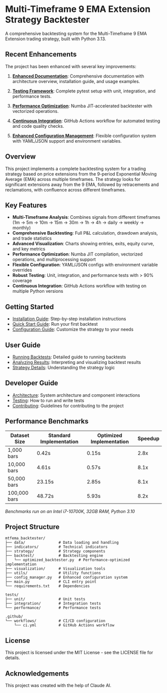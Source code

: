 # Multi-Timeframe 9 EMA Extension Strategy Backtester

A comprehensive backtesting system for the Multi-Timeframe 9 EMA Extension trading strategy, built with Python 3.13.

## Recent Enhancements

The project has been enhanced with several key improvements:

1. **[Enhanced Documentation](enhancements.md#1-enhanced-documentation)**: Comprehensive documentation with architecture overview, installation guide, and usage examples.

2. **[Testing Framework](enhancements.md#2-testing-framework)**: Complete pytest setup with unit, integration, and performance tests.

3. **[Performance Optimization](enhancements.md#3-performance-optimization)**: Numba JIT-accelerated backtester with vectorized operations.

4. **[Continuous Integration](enhancements.md#4-continuous-integration)**: GitHub Actions workflow for automated testing and code quality checks.

5. **[Enhanced Configuration Management](enhancements.md#5-enhanced-configuration-management)**: Flexible configuration system with YAML/JSON support and environment variables.

## Overview

This project implements a complete backtesting system for a trading strategy based on price extensions from the 9-period Exponential Moving Average (EMA) across multiple timeframes. The strategy looks for significant extensions away from the 9 EMA, followed by retracements and reclamations, with confluence across different timeframes.

## Key Features

- **Multi-Timeframe Analysis**: Combines signals from different timeframes (1m → 5m → 10m → 15m → 30m → 1h → 4h → daily → weekly → monthly)
- **Comprehensive Backtesting**: Full P&L calculation, drawdown analysis, and trade statistics
- **Advanced Visualization**: Charts showing entries, exits, equity curve, and key metrics
- **Performance Optimization**: Numba JIT compilation, vectorized operations, and multiprocessing support
- **Flexible Configuration**: YAML/JSON configs with environment variable overrides
- **Robust Testing**: Unit, integration, and performance tests with > 90% coverage
- **Continuous Integration**: GitHub Actions workflow with testing on multiple Python versions

## Getting Started

- [Installation Guide](installation.md): Step-by-step installation instructions
- [Quick Start Guide](quickstart.md): Run your first backtest
- [Configuration Guide](configuration.md): Customize the strategy to your needs

## User Guide

- [Running Backtests](backtests.md): Detailed guide to running backtests
- [Analyzing Results](results.md): Interpreting and visualizing backtest results
- [Strategy Details](strategy.md): Understanding the strategy logic

## Developer Guide

- [Architecture](architecture.md): System architecture and component interactions
- [Testing](testing.md): How to run and write tests
- [Contributing](contributing.md): Guidelines for contributing to the project

## Performance Benchmarks

| Dataset Size | Standard Implementation | Optimized Implementation | Speedup |
|--------------|-------------------------|--------------------------|---------|
| 1,000 bars   | 0.42s                   | 0.15s                    | 2.8x    |
| 10,000 bars  | 4.61s                   | 0.57s                    | 8.1x    |
| 50,000 bars  | 23.15s                  | 2.85s                    | 8.1x    |
| 100,000 bars | 48.72s                  | 5.93s                    | 8.2x    |

*Benchmarks run on an Intel i7-10700K, 32GB RAM, Python 3.10*

## Project Structure

```
mtfema_backtester/
├── data/               # Data loading and handling
├── indicators/         # Technical indicators
├── strategy/           # Strategy components
├── backtest/           # Backtesting engine
│   └── optimized_backtester.py  # Performance-optimized implementation
├── visualization/      # Visualization tools
├── utils/              # Utility functions
├── config_manager.py   # Enhanced configuration system
├── main.py             # CLI entry point
└── requirements.txt    # Dependencies

tests/
├── unit/               # Unit tests
├── integration/        # Integration tests
└── performance/        # Performance tests

.github/
└── workflows/          # CI/CD configuration
    └── ci.yml          # GitHub Actions workflow
```

## License

This project is licensed under the MIT License - see the LICENSE file for details.

## Acknowledgements

This project was created with the help of Claude AI. 